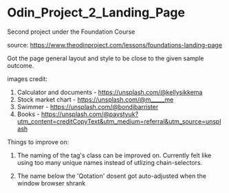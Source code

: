 # Odin_Project_2_Landing_Page
Second project under the Foundation Course

source: https://www.theodinproject.com/lessons/foundations-landing-page

Got the page general layout and style to be close to the given sample outcome.

images credit:
1. Calculator and documents - https://unsplash.com/@kellysikkema
2. Stock market chart - https://unsplash.com/@m_____me
3. Swimmer - https://unsplash.com/@bondibarrister
4. Books - https://unsplash.com/@pavstyuk?utm_content=creditCopyText&utm_medium=referral&utm_source=unsplash

Things to improve on:

1. The naming of the tag's class can be improved on. Currently felt like using too many unique names instead of utlizing chain-selectors.

2. The name below the 'Qotation' dosent got auto-adjusted when the window browser shrank